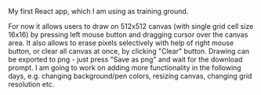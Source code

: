 My first React app, which I am using as training ground.

For now it allows users to draw on 512x512 canvas (with single grid cell size 16x16) by pressing left mouse button and dragging cursor over the canvas area. It also allows to erase pixels selectively with help of right mouse button, or clear all canvas at once, by clicking "Clear" button. Drawing can be exported to png - just press "Save as png" and wait for the download prompt.
I am going to work on adding more functionality in the following days, e.g. changing background/pen colors, resizing canvas, changing grid resolution etc.
